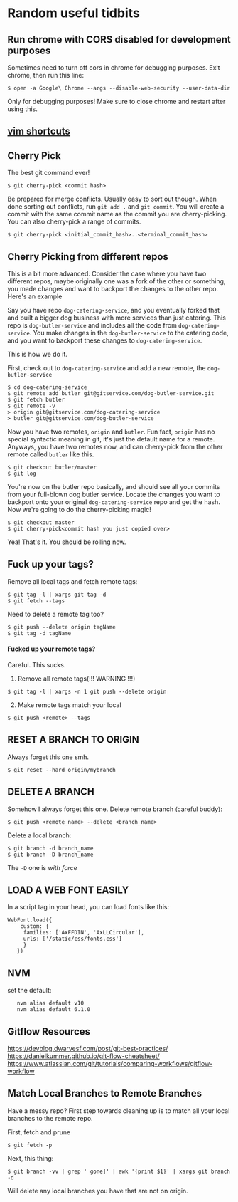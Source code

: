 # Random useful tidbits


## Run chrome with CORS disabled for development purposes
Sometimes need to turn off cors in chrome for debugging purposes.
Exit chrome, then run this line:

```
$ open -a Google\ Chrome --args --disable-web-security --user-data-dir
```
Only for debugging purposes! Make sure to close chrome and restart after using this.

## [vim shortcuts](https://vim.rtorr.com/)

## Cherry Pick

The best git command ever!
```
$ git cherry-pick <commit hash>
```

Be prepared for merge conflicts. Usually easy to sort out though. When done sorting out conflicts, run `git add .` and `git commit`. 
You will create a commit with the same commit name as the commit you are cherry-picking. You can also cherry-pick a range of commits.
```
$ git cherry-pick <initial_commit_hash>..<terminal_commit_hash>
```

## Cherry Picking from different repos
This is a bit more advanced. Consider the case where you have two different repos, maybe originally one was a fork of the other or something, you made changes and want to backport the changes to the other repo. Here's an example

Say you have repo `dog-catering-service`, and you eventually forked that and built a bigger dog business with more services than just catering. This repo is `dog-butler-service` and includes all the code from `dog-catering-service`. You make changes in the `dog-butler-service` to the catering code, and you want to backport these changes to `dog-catering-service`.

This is how we do it.

First, check out to `dog-catering-service` and add a new remote, the `dog-butler-service`

```
$ cd dog-catering-service
$ git remote add butler git@gitservice.com/dog-butler-service.git
$ git fetch butler
$ git remote -v
> origin git@gitservice.com/dog-catering-service
> butler git@gitservice.com/dog-butler-service
```

Now you have two remotes, `origin` and `butler`. Fun fact, `origin` has no special syntactic meaning in git, it's just the default name for a remote.
Anyways, you have two remotes now, and can cherry-pick from the other remote called `butler` like this.
```
$ git checkout butler/master
$ git log
``` 
You're now on the butler repo basically, and should see all your commits from your full-blown dog butler service. Locate the changes you want to backport onto your original `dog-catering-service` repo and get the hash. Now we're going to do the cherry-picking magic!

```
$ git checkout master
$ git cherry-pick<commit hash you just copied over>
```
Yea! That's it. You should be rolling now.

## Fuck up your tags?
Remove all local tags and fetch remote tags:

```
$ git tag -l | xargs git tag -d
$ git fetch --tags
```
Need to delete a remote tag too?
```
$ git push --delete origin tagName
$ git tag -d tagName
```
#### Fucked up your remote tags?
Careful. This sucks.

1. Remove all remote tags(!!! WARNING !!!)
```
$ git tag -l | xargs -n 1 git push --delete origin
```
2. Make remote tags match your local
```
$ git push <remote> --tags
```

## RESET A BRANCH TO ORIGIN
Always forget this one smh.
```
$ git reset --hard origin/mybranch
```


## DELETE A BRANCH
Somehow I always forget this one. 
Delete remote branch (careful buddy):
```
$ git push <remote_name> --delete <branch_name>
```

Delete a local branch:
```
$ git branch -d branch_name
$ git branch -D branch_name
```
The `-D` one is _with force_






## LOAD A WEB FONT EASILY
In a script tag in your head, you can load fonts like this:


```
WebFont.load({ 
	custom: {
     families: ['AxFFDIN', 'AxLLCircular'],
     urls: ['/static/css/fonts.css']
     }
   })
```              



## NVM
 set the default:
 
 ```
	nvm alias default v10
	nvm alias default 6.1.0
 ```
 
 
 ## Gitflow Resources
 https://devblog.dwarvesf.com/post/git-best-practices/
 https://danielkummer.github.io/git-flow-cheatsheet/
 https://www.atlassian.com/git/tutorials/comparing-workflows/gitflow-workflow
 
 
## Match Local Branches to Remote Branches

Have a messy repo? First step towards cleaning up is to match all your local branches to the remote repo.

First, fetch and prune

```
$ git fetch -p
```

Next, this thing:
```
$ git branch -vv | grep ' gone]' | awk '{print $1}' | xargs git branch -d
```

Will delete any local branches you have that are not on origin.
